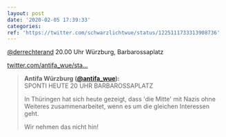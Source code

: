 ```yaml
---
layout: post
date: '2020-02-05 17:39:33'
categories: 
ref: 'https://twitter.com/schwarzlichtwue/status/1225111733313908736'
---
```

[@derrechterand](https://twitter.com/derrechterand) 20.00 Uhr Würzburg, Barbarossaplatz

[twitter.com/antifa_wue/sta…](https://twitter.com/antifa_wue/status/1225108071640379393?s=19)
> <b>Antifa Würzburg ([@antifa_wue](https://twitter.com/antifa_wue)):</b>  
>SPONTI HEUTE 20 UHR BARBAROSSAPLATZ  
>  
>In Thüringen hat sich heute gezeigt, dass 'die Mitte' mit Nazis ohne Weiteres zusammenarbeitet, wenn es um die gleichen Interessen geht.  
>  
>Wir nehmen das nicht hin!  


